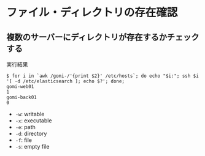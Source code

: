 # ファイル・ディレクトリの存在確認
## 複数のサーバーにディレクトリが存在するかチェックする

実行結果

```
$ for i in `awk /gomi-/'{print $2}' /etc/hosts`; do echo "$i:"; ssh $i '[ -d /etc/elasticsearch ]; echo $?'; done;
gomi-web01
1
gomi-back01
0
```

* `-w`: writable
* `-x`: executable
* `-e`: path
* `-d`: directory
* `-f`: file
* `-s`: empty file

